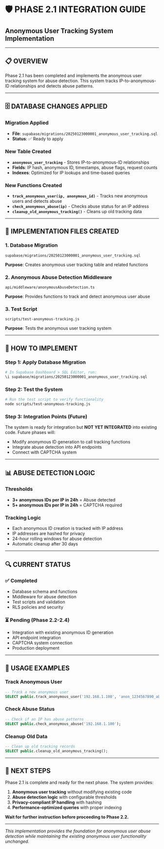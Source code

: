 # 🛡️ **PHASE 2.1 INTEGRATION GUIDE**
## Anonymous User Tracking System Implementation

---

## 📋 **OVERVIEW**

Phase 2.1 has been completed and implements the anonymous user tracking system for abuse detection. This system tracks IP-to-anonymous-ID relationships and detects abuse patterns.

---

## 🗄️ **DATABASE CHANGES APPLIED**

### **Migration Applied**
- **File**: `supabase/migrations/20250123000001_anonymous_user_tracking.sql`
- **Status**: ✅ Ready to apply

### **New Table Created**
- **`anonymous_user_tracking`** - Stores IP-to-anonymous-ID relationships
- **Fields**: IP hash, anonymous ID, timestamps, abuse flags, request counts
- **Indexes**: Optimized for IP lookups and time-based queries

### **New Functions Created**
- **`track_anonymous_user(ip, anonymous_id)`** - Tracks new anonymous users and detects abuse
- **`check_anonymous_abuse(ip)`** - Checks abuse status for an IP address
- **`cleanup_old_anonymous_tracking()`** - Cleans up old tracking data

---

## 🔧 **IMPLEMENTATION FILES CREATED**

### **1. Database Migration**
```
supabase/migrations/20250123000001_anonymous_user_tracking.sql
```
**Purpose**: Creates anonymous user tracking table and related functions

### **2. Anonymous Abuse Detection Middleware**
```
api/middleware/anonymousAbuseDetection.ts
```
**Purpose**: Provides functions to track and detect anonymous user abuse

### **3. Test Script**
```
scripts/test-anonymous-tracking.js
```
**Purpose**: Tests the anonymous user tracking system

---

## 🚀 **HOW TO IMPLEMENT**

### **Step 1: Apply Database Migration**
```bash
# In Supabase Dashboard > SQL Editor, run:
\i supabase/migrations/20250123000001_anonymous_user_tracking.sql
```

### **Step 2: Test the System**
```bash
# Run the test script to verify functionality
node scripts/test-anonymous-tracking.js
```

### **Step 3: Integration Points (Future)**
The system is ready for integration but **NOT YET INTEGRATED** into existing code. Future phases will:

- Modify anonymous ID generation to call tracking functions
- Integrate abuse detection into API endpoints
- Connect with CAPTCHA system

---

## 📊 **ABUSE DETECTION LOGIC**

### **Thresholds**
- **3+ anonymous IDs per IP in 24h** = Abuse detected
- **5+ anonymous IDs per IP in 24h** = CAPTCHA required

### **Tracking Logic**
- Each anonymous ID creation is tracked with IP address
- IP addresses are hashed for privacy
- 24-hour rolling windows for abuse detection
- Automatic cleanup after 30 days

---

## 🔍 **CURRENT STATUS**

### **✅ Completed**
- Database schema and functions
- Middleware for abuse detection
- Test scripts and validation
- RLS policies and security

### **⏳ Pending (Phase 2.2-2.4)**
- Integration with existing anonymous ID generation
- API endpoint integration
- CAPTCHA system connection
- Production deployment

---

## 📝 **USAGE EXAMPLES**

### **Track Anonymous User**
```sql
-- Track a new anonymous user
SELECT public.track_anonymous_user('192.168.1.100', 'anon_1234567890_abc123');
```

### **Check Abuse Status**
```sql
-- Check if an IP has abuse patterns
SELECT public.check_anonymous_abuse('192.168.1.100');
```

### **Cleanup Old Data**
```sql
-- Clean up old tracking records
SELECT public.cleanup_old_anonymous_tracking();
```

---

## 🎯 **NEXT STEPS**

Phase 2.1 is complete and ready for the next phase. The system provides:

1. **Anonymous user tracking** without modifying existing code
2. **Abuse detection logic** with configurable thresholds
3. **Privacy-compliant IP handling** with hashing
4. **Performance-optimized queries** with proper indexing

**Wait for further instruction before proceeding to Phase 2.2.**

---

*This implementation provides the foundation for anonymous user abuse detection while maintaining the existing anonymous user functionality unchanged.*
